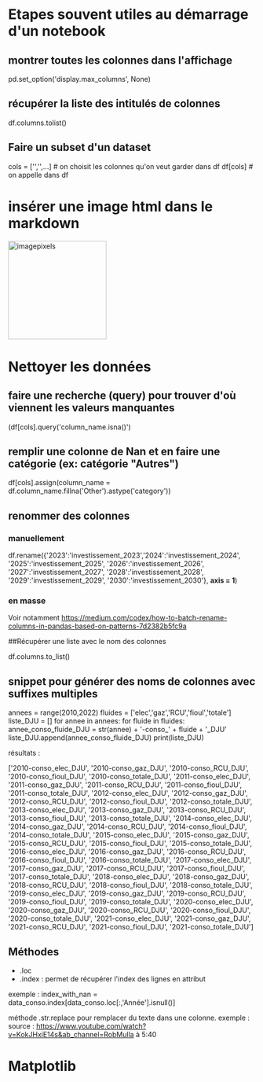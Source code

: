 # Etapes souvent utiles au démarrage d'un notebook
## montrer toutes les colonnes dans l'affichage
pd.set_option('display.max_columns', None)

## récupérer la liste des intitulés de colonnes
df.columns.tolist()

## Faire un subset d'un dataset

cols = ['','',...] # on choisit les colonnes qu'on veut garder dans df
df[cols] # on appelle dans df

# insérer une image html dans le markdown

<img src="http://ac.matra.free.fr/FB/20240322EB.jpg" alt="imagepixels" style="width:200px;"/>

# Nettoyer les données

## faire une recherche (query) pour trouver d'où viennent les valeurs manquantes

(df[cols].query('column_name.isna()')


## remplir une colonne de Nan et en faire une catégorie (ex: catégorie "Autres")

 df[cols].assign(column_name = df.column_name.fillna('Other').astype('category'))

## renommer des colonnes
### manuellement
df.rename({'2023':'investissement_2023','2024':'investissement_2024',
                    '2025':'investissement_2025',
                    '2026':'investissement_2026',
                    '2027':'investissement_2027',
                    '2028':'investissement_2028',
                    '2029':'investissement_2029',
                    '2030':'investissement_2030'}, **axis = 1**)
### en masse



Voir notamment https://medium.com/codex/how-to-batch-rename-columns-in-pandas-based-on-patterns-7d2382b5fc9a

##Récupérer une liste avec le nom des colonnes

df.columns.to_list()
## snippet pour générer des noms de colonnes avec suffixes multiples

annees = range(2010,2022)
fluides = ['elec','gaz','RCU','fioul','totale']
liste_DJU = []
for annee in annees:
    for fluide in fluides:
        annee_conso_fluide_DJU = str(annee) + '-conso_' + fluide + '_DJU'
        liste_DJU.append(annee_conso_fluide_DJU)
print(liste_DJU)

résultats :

['2010-conso_elec_DJU', '2010-conso_gaz_DJU', '2010-conso_RCU_DJU', '2010-conso_fioul_DJU', '2010-conso_totale_DJU', '2011-conso_elec_DJU', '2011-conso_gaz_DJU', '2011-conso_RCU_DJU', '2011-conso_fioul_DJU', '2011-conso_totale_DJU', '2012-conso_elec_DJU', '2012-conso_gaz_DJU', '2012-conso_RCU_DJU', '2012-conso_fioul_DJU', '2012-conso_totale_DJU', '2013-conso_elec_DJU', '2013-conso_gaz_DJU', '2013-conso_RCU_DJU', '2013-conso_fioul_DJU', '2013-conso_totale_DJU', '2014-conso_elec_DJU', '2014-conso_gaz_DJU', '2014-conso_RCU_DJU', '2014-conso_fioul_DJU', '2014-conso_totale_DJU', '2015-conso_elec_DJU', '2015-conso_gaz_DJU', '2015-conso_RCU_DJU', '2015-conso_fioul_DJU', '2015-conso_totale_DJU', '2016-conso_elec_DJU', '2016-conso_gaz_DJU', '2016-conso_RCU_DJU', '2016-conso_fioul_DJU', '2016-conso_totale_DJU', '2017-conso_elec_DJU', '2017-conso_gaz_DJU', '2017-conso_RCU_DJU', '2017-conso_fioul_DJU', '2017-conso_totale_DJU', '2018-conso_elec_DJU', '2018-conso_gaz_DJU', '2018-conso_RCU_DJU', '2018-conso_fioul_DJU', '2018-conso_totale_DJU', '2019-conso_elec_DJU', '2019-conso_gaz_DJU', '2019-conso_RCU_DJU', '2019-conso_fioul_DJU', '2019-conso_totale_DJU', '2020-conso_elec_DJU', '2020-conso_gaz_DJU', '2020-conso_RCU_DJU', '2020-conso_fioul_DJU', '2020-conso_totale_DJU', '2021-conso_elec_DJU', '2021-conso_gaz_DJU', '2021-conso_RCU_DJU', '2021-conso_fioul_DJU', '2021-conso_totale_DJU']

## Méthodes

* .loc
* .index : permet de récupérer l'index des lignes en attribut

exemple : index_with_nan = data_conso.index[data_conso.loc[:,'Année'].isnull()]


méthode .str.replace pour remplacer du texte dans une colonne.
exemple : 
source : https://www.youtube.com/watch?v=KokJHxiE14s&ab_channel=RobMulla à 5:40

# Matplotlib




